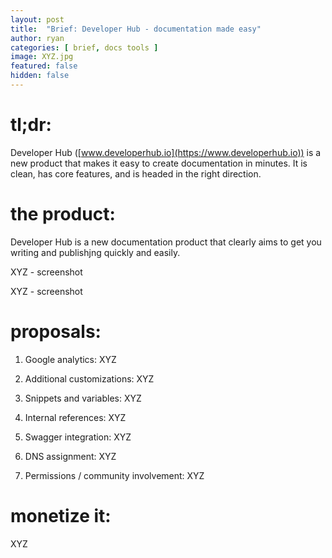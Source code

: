 ```yaml
---
layout: post
title:  "Brief: Developer Hub - documentation made easy"
author: ryan
categories: [ brief, docs tools ]
image: XYZ.jpg
featured: false
hidden: false
---
```


# tl;dr:

Developer Hub ([www.developerhub.io](https://www.developerhub.io)) is a new product that makes it easy to create documentation in minutes. It is clean, has core features, and is headed in the right direction.

# the product:

Developer Hub is a new documentation product that clearly aims to get you writing and publishjng quickly and easily.

XYZ - screenshot

XYZ - screenshot

# proposals:

1. Google analytics: XYZ

1. Additional customizations: XYZ

1. Snippets and variables: XYZ

1. Internal references: XYZ

1. Swagger integration: XYZ

1. DNS assignment: XYZ

1. Permissions / community involvement: XYZ

# monetize it:

XYZ